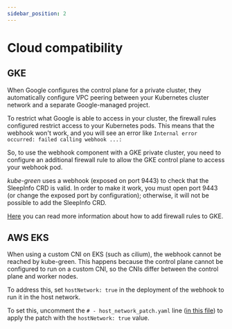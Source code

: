 ```yaml
---
sidebar_position: 2
---
```


# Cloud compatibility

## GKE

When Google configures the control plane for a private cluster, they automatically configure VPC peering between your Kubernetes cluster network and a separate Google-managed project.

To restrict what Google is able to access in your cluster, the firewall rules configured restrict access to your Kubernetes pods. This means that the webhook won't work, and you will see an error like `Internal error occurred: failed calling webhook ...:`

So, to use the webhook component with a GKE private cluster, you need to configure an additional firewall rule to allow the GKE control plane to access your webhook pod.

*kube-green* uses a webhook (exposed on port 9443) to check that the SleepInfo CRD is valid. In order to make it work, you must open port 9443 (or change the exposed port by configuration); otherwise, it will not be possible to add the SleepInfo CRD.

[Here](https://cloud.google.com/kubernetes-engine/docs/how-to/private-clusters#add_firewall_rules) you can read more information about how to add firewall rules to GKE.

## AWS EKS

When using a custom CNI on EKS (such as cilium), the webhook cannot be reached by kube-green. This happens because the control plane cannot be configured to run on a custom CNI, so the CNIs differ between the control plane and worker nodes.

To address this, set `hostNetwork: true` in the deployment of the webhook to run it in the host network.

To set this, uncomment the `# - host_network_patch.yaml` line ([in this file](https://github.com/kube-green/kube-green/blob/main/config/default/kustomization.yaml)) to apply the patch with the `hostNetwork: true` value.
